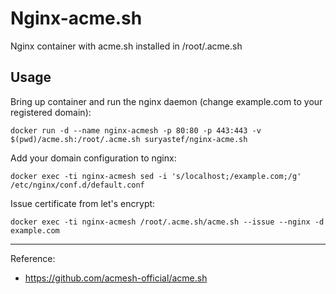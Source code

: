 # Nginx-acme.sh

Nginx container with acme.sh installed in /root/.acme.sh

## Usage

Bring up container and run the nginx daemon (change example.com to your registered domain):

```
docker run -d --name nginx-acmesh -p 80:80 -p 443:443 -v $(pwd)/acme.sh:/root/.acme.sh suryastef/nginx-acme.sh
```

Add your domain configuration to nginx:

```
docker exec -ti nginx-acmesh sed -i 's/localhost;/example.com;/g' /etc/nginx/conf.d/default.conf
```

Issue certificate from let's encrypt:

```
docker exec -ti nginx-acmesh /root/.acme.sh/acme.sh --issue --nginx -d example.com
```

---

Reference:

- https://github.com/acmesh-official/acme.sh